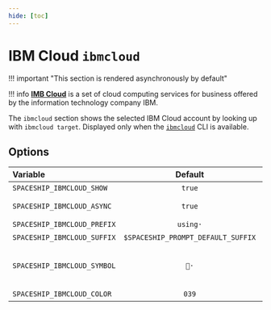 ```yaml
---
hide: [toc]
---
```


# IBM Cloud `ibmcloud`

!!! important "This section is rendered asynchronously by default"

!!! info
    [**IMB Cloud**](https://www.ibm.com/cloud) is a set of cloud computing services for business offered by the information technology company IBM.

The `ibmcloud` section shows the selected IBM Cloud account by looking up with `ibmcloud target`. Displayed only when the [`ibmcloud`](https://www.ibm.com/cloud/cli) CLI is available.

## Options

| Variable                    |              Default               | Meaning                             |
| :-------------------------- | :--------------------------------: | :---------------------------------- |
| `SPACESHIP_IBMCLOUD_SHOW`   |              `true`                | Show section                        |
| `SPACESHIP_IBMCLOUD_ASYNC`  |              `true`                | Render section asynchronously       |
| `SPACESHIP_IBMCLOUD_PREFIX` |              `using·`              | Section's prefix                    |
| `SPACESHIP_IBMCLOUD_SUFFIX` | `$SPACESHIP_PROMPT_DEFAULT_SUFFIX` | Section's suffix                    |
| `SPACESHIP_IBMCLOUD_SYMBOL` | `👔·`                              | Symbol displayed before the section |
| `SPACESHIP_IBMCLOUD_COLOR`  | `039`                              | Section's color                     |
